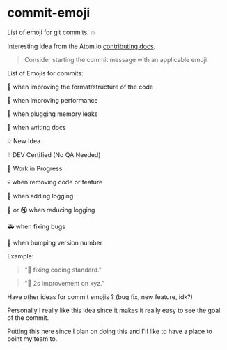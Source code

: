 commit-emoji
============

List of emoji for git commits. :boom:


Interesting idea from the Atom.io [contributing docs](http://atom.io/docs/v0.62.0/contributing).

> Consider starting the commit message with an applicable emoji

List of Emojis for commits:

:lipstick: when improving the format/structure of the code

:racehorse: when improving performance

:non-potable_water: when plugging memory leaks

:memo: when writing docs

:bulb: New Idea

:bangbang: DEV Certified (No QA Needed)

:construction: Work in Progress

:skull: when removing code or feature

:flashlight: when adding logging

:speak_no_evil: or :mute: when reducing logging

:ambulance: when fixing bugs

:checkered_flag: when bumping version number

Example:

> ":lipstick: fixing coding standard."

> ":racehorse: 2s improvement on xyz."


Have other ideas for commit emojis ? (bug fix, new feature, idk?)

Personally I really like this idea since it makes it really easy to see the goal of the commit.

Putting this here since I plan on doing this and I'll like to have a place to point my team to.
